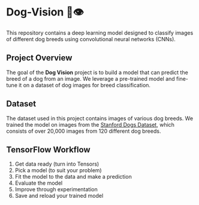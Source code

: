 # Dog-Vision 🐶👁️
This repository contains a deep learning model designed to classify images of different dog breeds using convolutional neural networks (CNNs).

## Project Overview
The goal of the **Dog Vision** project is to build a model that can predict the breed of a dog from an image. We leverage a pre-trained model and fine-tune it on a dataset of dog images for breed classification.

## Dataset
The dataset used in this project contains images of various dog breeds. We trained the model on images from the [Stanford Dogs Dataset](http://vision.stanford.edu/aditya86/ImageNetDogs/), which consists of over 20,000 images from 120 different dog breeds.

## TensorFlow Workflow
1. Get data ready (turn into Tensors)
2. Pick a model (to suit your problem)
3. Fit the model to the data and make a prediction
4. Evaluate the model
5. Improve through experimentation
6. Save and reload your trained model
